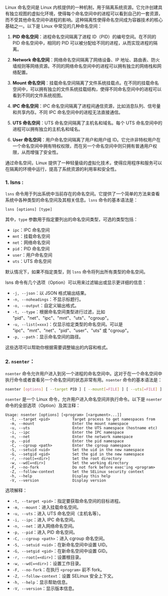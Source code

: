 Linux 命名空间是 Linux 内核提供的一种机制，用于隔离系统资源。它允许创建具有独立视图的虚拟化环境，使得每个命名空间中的进程可以看到自己的一套资源，而不受其他命名空间中进程的影响。这种隔离性使得命名空间成为容器技术的核心基础之一。以下是 Linux 中常见的几种命名空间：

1. **PID 命名空间**：进程命名空间隔离了进程 ID（PID）的编号空间。在不同的 PID 命名空间中，相同的 PID 可以被分配给不同的进程，从而实现进程的隔离。

2. **Network 命名空间**：网络命名空间隔离了网络设备、IP 地址、路由表、防火墙规则等网络资源。不同的网络命名空间中的进程可以拥有独立的网络栈和网络配置。

3. **Mount 命名空间**：挂载命名空间隔离了文件系统挂载点。在不同的挂载命名空间中，可以拥有独立的文件系统挂载结构，使得不同命名空间中的进程可以看到不同的文件系统视图。

4. **IPC 命名空间**：IPC 命名空间隔离了进程间通信资源，比如消息队列、信号量和共享内存。不同 IPC 命名空间中的进程无法直接通信。

5. **UTS 命名空间**：UTS 命名空间隔离了主机名和域名。每个 UTS 命名空间中的进程可以拥有独立的主机名和域名。

6. **User 命名空间**：用户命名空间隔离了用户和用户组 ID。它允许非特权用户在一个命名空间中拥有特权权限，而在另一个命名空间中则只拥有普通用户权限，从而增强了安全性。

通过命名空间，Linux 提供了一种轻量级的虚拟化技术，使得应用程序和服务可以在隔离的环境中运行，提高了系统资源的利用率和安全性。

### 1. **lsns** :

`lsns` 命令用于列出系统中当前存在的命名空间。它提供了一个简单的方法来查看系统中各种类型的命名空间及其相关信息。`lsns` 命令的基本语法是：

```shell
lsns [options] [type]
```

其中，`type` 参数用于指定要列出的命名空间类型，可选的类型包括：

- `ipc`：IPC 命名空间
- `mnt`：挂载命名空间
- `net`：网络命名空间
- `pid`：PID 命名空间
- `user`：用户命名空间
- `uts`：UTS 命名空间

默认情况下，如果不指定类型，则 `lsns` 命令将列出所有类型的命名空间。

lsns 命令有几个选项（Option）可以用来过滤输出或显示更详细的信息：

- `-j, --json`：以 JSON 格式输出结果。
- `-n, --noheadings`：不显示标题行。
- `-o, --output`：自定义输出格式。
- `-t, --type`：根据命名空间类型进行过滤，比如 "pid"、"net"、"ipc"、"mnt"、"uts"、"cgroup"。
- `-u, --list[=xxx]`：仅显示给定类型的命名空间。可以是 "ipc"、"mnt"、"net"、"pid"、"user"、"uts" 或 "cgroup"。
- `-p, --path`：显示命名空间的路径。

这些选项可以帮助你根据需要调整输出的内容和格式。

### 2. **`nsenter`**：

`nsenter` 命令允许用户进入到另一个进程的命名空间中。这对于在一个命名空间中执行命令或者查看另一个命名空间的状态非常有用。`nsenter` 命令的基本语法是：

```bash
nsenter [options] [ --target PID ] [ --mount[=FILE] ] [ --uts[=FILE] ] [ --ipc[=FILE] ] [ --net[=FILE] ] [ --pid[=FILE] ] [ --user[=FILE] ]
```

`nsenter` 是一个 Linux 命令，允许用户进入命名空间并执行命令。以下是 `nsenter` 命令的全部选项（Option）及其注释：

```
Usage: nsenter [options] [<program> [<argument>...]]
  -t, --target <pid>          Target process to get namespaces from
  -m, --mount                 Enter the mount namespace
  -u, --uts                   Enter the UTS namespace (hostname etc)
  -i, --ipc                   Enter the IPC namespace
  -n, --net                   Enter the network namespace
  -p, --pid                   Enter the pid namespace
  -C, --cgroup <path>         Enter the cgroup namespace
  -S, --setuid <uid>          Set the uid in the new namespace
  -G, --setgid <gid>          Set the gid in the new namespace
  -r, --root[=<dir>]          Set the root directory
  -w, --wd[=<dir>]            Set the working directory
  -F, --no-fork               Do not fork before exec'ing <program>
  -Z, --follow-context        Set the SELinux security context
  -h, --help                  Display this help
  -V, --version               Display version
```

选项解释：
- `-t, --target <pid>`：指定要获取命名空间的目标进程。
- `-m, --mount`：进入挂载命名空间。
- `-u, --uts`：进入 UTS 命名空间（主机名等）。
- `-i, --ipc`：进入 IPC 命名空间。
- `-n, --net`：进入网络命名空间。
- `-p, --pid`：进入 PID 命名空间。
- `-C, --cgroup <path>`：进入 cgroup 命名空间。
- `-S, --setuid <uid>`：在新命名空间中设置 UID。
- `-G, --setgid <gid>`：在新命名空间中设置 GID。
- `-r, --root[=<dir>]`：设置根目录。
- `-w, --wd[=<dir>]`：设置工作目录。
- `-F, --no-fork`：在执行 `<program>` 前不 fork。
- `-Z, --follow-context`：设置 SELinux 安全上下文。
- `-h, --help`：显示帮助信息。
- `-V, --version`：显示版本信息。

